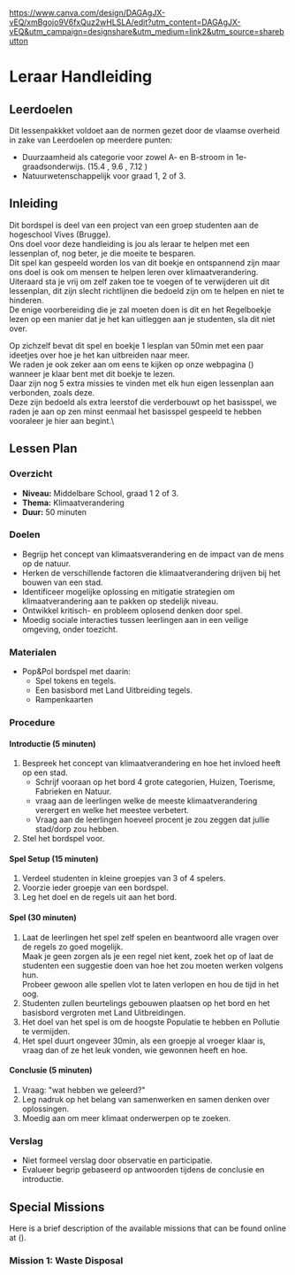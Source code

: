 https://www.canva.com/design/DAGAgJX-vEQ/xmBgojo9V6fxQuz2wHLSLA/edit?utm_content=DAGAgJX-vEQ&utm_campaign=designshare&utm_medium=link2&utm_source=sharebutton 

# Leraar Handleiding

## Leerdoelen
Dit lessenpakkket voldoet aan de normen gezet door de vlaamse overheid in zake van Leerdoelen op meerdere punten:
* Duurzaamheid als categorie voor zowel A- en B-stroom in 1e-graadsonderwijs. (15.4 , 9.6 , 7.12 )
* Natuurwetenschappelijk voor graad 1, 2 of 3.

## Inleiding
Dit bordspel is deel van een project van een groep studenten aan de hogeschool Vives (Brugge). \
Ons doel voor deze handleiding is jou als leraar te helpen met een lessenplan of, nog beter, je die moeite te besparen.\
Dit spel kan gespeeld worden los van dit boekje en ontspannend zijn maar ons doel is ook om mensen te helpen leren over klimaatverandering.\
Uiteraard sta je vrij om zelf zaken toe te voegen of te verwijderen uit dit lessenplan, dit zijn slecht richtlijnen die bedoeld zijn om te helpen en niet te hinderen.\
De enige voorbereiding die je zal moeten doen is dit en het Regelboekje lezen op een manier dat je het kan uitleggen aan je studenten, sla dit niet over.

Op zichzelf bevat dit spel en boekje 1 lesplan van 50min met een paar ideetjes over hoe je het kan uitbreiden naar meer.\
We raden je ook zeker aan om eens te kijken op onze webpagina () wanneer je klaar bent met dit boekje te lezen.\
Daar zijn nog 5 extra missies te vinden met elk hun eigen lessenplan aan verbonden, zoals deze.\
Deze zijn bedoeld als extra leerstof die verderbouwt op het basisspel, we raden je aan op zen minst eenmaal het basisspel gespeeld te hebben vooraleer je hier aan begint.\

## Lessen Plan
### Overzicht
- **Niveau:** Middelbare School, graad 1 2 of 3.
- **Thema:** Klimaatverandering
- **Duur:** 50 minuten

### Doelen
- Begrijp het concept van klimaatsverandering en de impact van de mens op de natuur.
- Herken de verschillende factoren die klimaatverandering drijven bij het bouwen van een stad.
- Identificeer mogelijke oplossing en mitigatie strategien om klimaatverandering aan te pakken op stedelijk niveau.
- Ontwikkel kritisch- en probleem oplosend denken door spel.
- Moedig sociale interacties tussen leerlingen aan in een veilige omgeving, onder toezicht.

### Materialen
- Pop&Pol bordspel met daarin:
    - Spel tokens en tegels.
    - Een basisbord met Land Uitbreiding tegels.
    - Rampenkaarten

### Procedure

#### Introductie (5 minuten)
1. Bespreek het concept van klimaatverandering en hoe het invloed heeft op een stad.
   - Schrijf vooraan op het bord 4 grote categorien, Huizen, Toerisme, Fabrieken en Natuur.
   - vraag aan de leerlingen welke de meeste klimaatverandering verergert en welke het meestee verbetert.
   - Vraag aan de leerlingen hoeveel procent je zou zeggen dat jullie stad/dorp zou hebben.
2. Stel het bordspel voor.

#### Spel Setup (15 minuten)
1. Verdeel studenten in kleine groepjes van 3 of 4 spelers.
2. Voorzie ieder groepje van een bordspel.
3. Leg het doel en de regels uit aan het bord.

#### Spel (30 minuten)
1. Laat de leerlingen het spel zelf spelen en beantwoord alle vragen over de regels zo goed mogelijk.\
   Maak je geen zorgen als je een regel niet kent, zoek het op of laat de studenten een suggestie doen van hoe het zou moeten werken volgens hun.\
   Probeer gewoon alle spellen vlot te laten verlopen en hou de tijd in het oog.
2. Studenten zullen beurtelings gebouwen plaatsen op het bord en het basisbord vergroten met Land Uitbreidingen.
3. Het doel van het spel is om de hoogste Populatie te hebben en Pollutie te vermijden.
4. Het spel duurt ongeveer 30min, als een groepje al vroeger klaar is, vraag dan of ze het leuk vonden, wie gewonnen heeft en hoe.

#### Conclusie (5 minuten)
1. Vraag: "wat hebben we geleerd?"
2. Leg nadruk op het belang van samenwerken en samen denken over oplossingen. 
3. Moedig aan om meer klimaat onderwerpen op te zoeken.

### Verslag
- Niet formeel verslag door observatie en participatie.
- Evalueer begrip gebaseerd op antwoorden tijdens de conclusie en introductie.


## Special Missions
Here is a brief description of the available missions that can be found online at ().

### Mission 1: Waste Disposal

